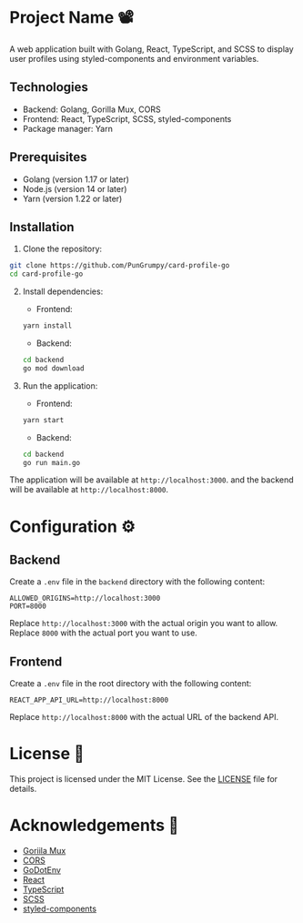 # Project Name 📽️

A web application built with Golang, React, TypeScript, and SCSS to display user profiles using styled-components and environment variables.

## Technologies

- Backend: Golang, Gorilla Mux, CORS
- Frontend: React, TypeScript, SCSS, styled-components
- Package manager: Yarn

## Prerequisites

- Golang (version 1.17 or later)
- Node.js (version 14 or later)
- Yarn (version 1.22 or later)

## Installation

1. Clone the repository:

```bash
git clone https://github.com/PunGrumpy/card-profile-go
cd card-profile-go
```

2. Install dependencies:

   - Frontend:

   ```bash
   yarn install
   ```

   - Backend:

   ```bash
   cd backend
   go mod download
   ```

3. Run the application:

   - Frontend:

   ```bash
   yarn start
   ```

   - Backend:

   ```bash
   cd backend
   go run main.go
   ```

The application will be available at `http://localhost:3000`. and the backend will be available at `http://localhost:8000`.

# Configuration ⚙️

## Backend

Create a `.env` file in the `backend` directory with the following content:

```env
ALLOWED_ORIGINS=http://localhost:3000
PORT=8000
```

Replace `http://localhost:3000` with the actual origin you want to allow. Replace `8000` with the actual port you want to use.

## Frontend

Create a `.env` file in the root directory with the following content:

```env
REACT_APP_API_URL=http://localhost:8000
```

Replace `http://localhost:8000` with the actual URL of the backend API.

# License 📜

This project is licensed under the MIT License. See the [LICENSE](LICENSE) file for details.

# Acknowledgements 🙏

- [Goriila Mux](https://pkg.go.dev/github.com/gorilla/mux)
- [CORS](https://pkg.go.dev/github.com/rs/cors)
- [GoDotEnv](https://pkg.go.dev/github.com/joho/godotenv)
- [React](https://reactjs.org/)
- [TypeScript](https://www.typescriptlang.org/)
- [SCSS](https://sass-lang.com/)
- [styled-components](https://styled-components.com/)
